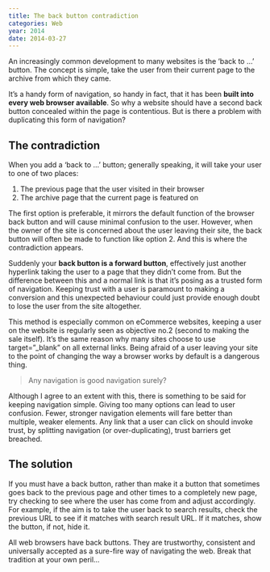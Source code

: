 ```yaml
---
title: The back button contradiction
categories: Web
year: 2014
date: 2014-03-27
---
```


An increasingly common development to many websites is the ‘back to …’ button. The concept is simple, take the user from their current page to the archive from which they came.

It’s a handy form of navigation, so handy in fact, that it has been **built into every web browser available**. So why a website should have a second back button concealed within the page is contentious. But is there a problem with duplicating this form of navigation?

## The contradiction

When you add a ‘back to …’ button; generally speaking, it will take your user to one of two places:

1. The previous page that the user visited in their browser
2. The archive page that the current page is featured on

The first option is preferable, it mirrors the default function of the browser back button and will cause minimal confusion to the user. However, when the owner of the site is concerned about the user leaving their site, the back button will often be made to function like option 2. And this is where the contradiction appears.

Suddenly your **back button is a forward button**, effectively just another hyperlink taking the user to a page that they didn’t come from. But the difference between this and a normal link is that it’s posing as a trusted form of navigation. Keeping trust with a user is paramount to making a conversion and this unexpected behaviour could just provide enough doubt to lose the user from the site altogether.

This method is especially common on eCommerce websites, keeping a user on the website is regularly seen as objective no.2 (second to making the sale itself). It’s the same reason why many sites choose to use target=”_blank” on all external links. Being afraid of a user leaving your site to the point of changing the way a browser works by default is a dangerous thing.

> Any navigation is good navigation surely?

Although I agree to an extent with this, there is something to be said for keeping navigation simple. Giving too many options can lead to user confusion. Fewer, stronger navigation elements will fare better than multiple, weaker elements. Any link that a user can click on should invoke trust, by splitting navigation (or over-duplicating), trust barriers get breached.

## The solution

If you must have a back button, rather than make it a button that sometimes goes back to the previous page and other times to a completely new page, try checking to see where the user has come from and adjust accordingly. For example, if the aim is to take the user back to search results, check the previous URL to see if it matches with search result URL. If it matches, show the button, if not, hide it.

All web browsers have back buttons. They are trustworthy, consistent and universally accepted as a sure-fire way of navigating the web. Break that tradition at your own peril…

